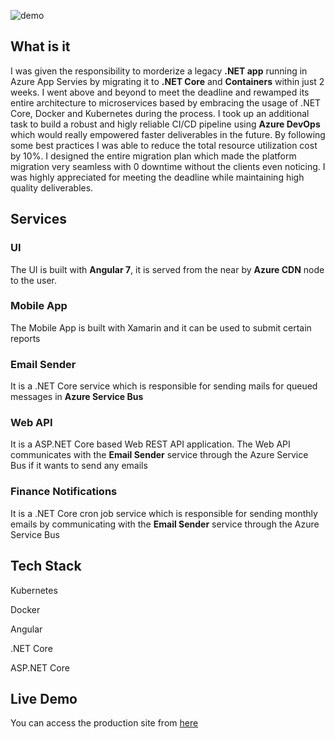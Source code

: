 ![demo](~architecture.png)

## What is it <i class="far fa-question-circle"></i> 

I was given the responsibility to morderize a legacy **.NET app** running in Azure App Servies by migrating it to **.NET Core** and **Containers** within just 2 weeks. I went above and beyond to meet the deadline and rewamped its entire architecture to microservices based by embracing the usage of .NET Core, Docker and Kubernetes during the process. I took up an additional task to build a robust and higly reliable CI/CD pipeline using **Azure DevOps** which would really empowered faster deliverables in the future. By following some best practices I was able to reduce the total resource utilization cost by 10%. I designed the entire migration plan which made the platform migration very seamless with 0 downtime without the clients even noticing.
I was highly appreciated for meeting the deadline while maintaining high quality deliverables.

## Services <i class="fas fa-cogs"></i>

### UI

The UI is built with **Angular 7**, it is served from the near by **Azure CDN** node to the user.

### Mobile App

The Mobile App is built with Xamarin and it can be used to submit certain reports

### Email Sender

It is a .NET Core service which is responsible for sending mails for queued messages in **Azure Service Bus**

### Web API

It is a ASP.NET Core based Web REST API application. The Web API communicates with the **Email Sender** service through the Azure Service Bus if it wants to send any emails

### Finance Notifications

It is a .NET Core cron job service which is responsible for sending monthly emails by communicating with the **Email Sender** service through the Azure Service Bus

## Tech Stack <i class="fas fa-layer-group"></i>

<i class="fab fas fa-dharmachakra kube"></i> Kubernetes

<i class="fab fa-docker docker"></i> Docker

<i class="fab fa-angular angular"></i> Angular

<i class="fas fa-server"></i> .NET Core

<i class="fas fa-server"></i> ASP.NET Core

## Live Demo <i class="fas fa-laptop-code"></i>

You can access the production site from <a target="_blank" rel="noopener noreferrer" href="https://portal.mychoicesfoundation.in/">here</a>